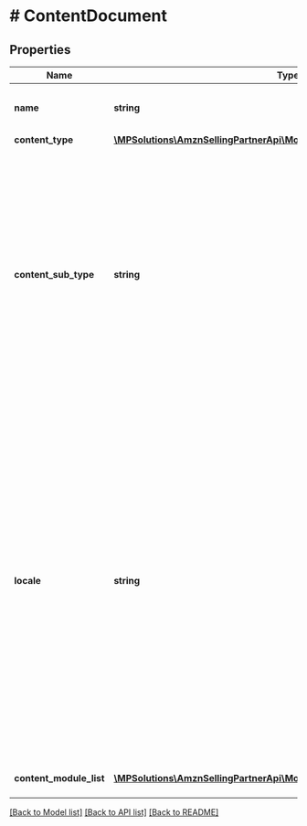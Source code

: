 # # ContentDocument

## Properties

Name | Type | Description | Notes
------------ | ------------- | ------------- | -------------
**name** | **string** | The A+ Content document name. |
**content_type** | [**\MPSolutions\AmznSellingPartnerApi\Models\AplusContent\ContentType**](ContentType.md) |  |
**content_sub_type** | **string** | The A+ Content document subtype. This represents a special-purpose type of an A+ Content document. Not every A+ Content document type will have a subtype, and subtypes may change at any time. | [optional]
**locale** | **string** | The IETF language tag. This only supports the primary language subtag with one secondary language subtag. The secondary language subtag is almost always a regional designation. This does not support additional subtags beyond the primary and secondary subtags. **Pattern:** ^[a-z]{2,}-[A-Z0-9]{2,}$ |
**content_module_list** | [**\MPSolutions\AmznSellingPartnerApi\Models\AplusContent\ContentModule[]**](ContentModule.md) | A list of A+ Content modules. |

[[Back to Model list]](../../README.md#models) [[Back to API list]](../../README.md#endpoints) [[Back to README]](../../README.md)
